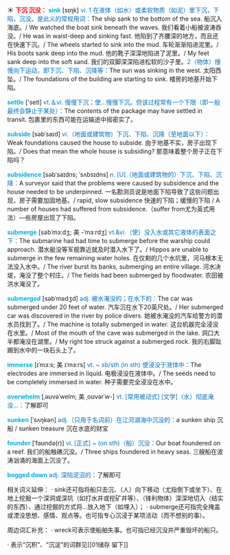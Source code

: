 ☀ <font color="red">**下沉 沉没：**</font>
<font color="sky blue">**sink**</font> [sɪŋk] 
<font color="#0070c0">vi. 1 在液体（如水）或柔软物质（如泥）里下沉，下陷，沉没。是此义的常规用词：</font>The ship sank to the bottom of the sea. 船沉入海底。/ We watched the boat sink beneath the waves. 我们看着小船被波涛吞没。/ He was in waist-deep and sinking fast. 他陷到了齐腰深的地方，而且还在快速下沉。/ The wheels started to sink into the mud. 车轮渐渐陷进泥里。/ His boots sank deep into the mud. 他的靴子深深地陷进了泥里。/ My feet sank deep into the soft sand. 我们的双脚深深陷进松软的沙子里。<font color="#0070c0">2（物体）慢慢向下运动，即下沉、下陷、沉降等：</font>The sun was sinking in the west. 太阳西坠。/ The foundations of the building are starting to sink. 楼房的地基开始下陷。

<font color="sky blue">**settle**</font> ['setl] 
<font color="#0070c0">vt.＆vi. 慢慢下沉；使…慢慢下沉。但该过程常有一个下限（即一般最终会静止于某处）：</font>The contents of the package may have settled in transit. 包裹里的东西可能在运输途中摇密实了。
           
<font color="sky blue">**subside**</font> [səbˈsaɪd]
<font color="#0070c0">vi.（地面或建筑物）下沉、下陷、沉降（至地面以下）：</font>Weak foundations caused the house to subside. 由于地基不实，房子出现下陷。/ Does that mean the whole house is subsiding? 那意味着整个房子正在下陷吗？
           
<font color="sky blue">**subsidence**</font> [səbˈsaɪdns; ˈsʌbsɪdns]
<font color="#0070c0">n. [U]（地面或建筑物的）下沉、下陷、沉降：</font>A surveyor said that the problems were caused by subsidence and the house needed to be underpinned. 一名勘测员说是地面下陷导致了这些问题出现，房子需要加固地基。/ rapid, slow subsidence 快速的下陷；缓慢的下陷 / A number of houses had suffered from subsidence.（suffer from尤为英式用法）—些房屋出现了下陷。

<font color="sky blue">**submerge**</font> [səbˈmɜ:dʒ; 美 -ˈmɜ:rdʒ]
<font color="#0070c0">vt.&vi.（使）没入水或其它液体的表面之下：</font>The submarine had had time to submerge before the warship could approach. 潜水艇没等军舰靠近就及时潜入水下了。/ Hippos are unable to submerge in the few remaining water holes. 在仅剩的几个水坑里，河马根本无法没入水中。/ The river burst its banks, submerging an entire village. 河水决堤，淹没了整个村庄。/ The fields had been submerged by floodwater. 农田被洪水淹没了。
                      
<font color="sky blue">**submerged**</font> [səbˈmədʒd]
<font color="#0070c0">adj. 被水淹没的；在水下的：</font>The car was submerged under 20 feet of water. 汽车沉在水下20英尺处。/ Her submerged car was discovered in the river by police divers. 她被水淹没的汽车给警方的潜水员找到了。/ The machine is totally submerged in water. 这台机器完全浸没在水里。/ Most of the mouth of the cave was submerged in the lake. 洞口大半都淹没在湖里。/ My right toe struck against a submerged rock. 我的右脚趾踢到水中的一块石头上了。
           
<font color="sky blue">**immerse**</font> [ɪˈmɜ:s; 美 ɪˈmɜ:rs]
<font color="#0070c0">vt. ~ sb/sth (in sth) 使浸没于液体中：</font>The electrodes are immersed in liquid. 电极浸没在液体中。/ The seeds need to be completely immersed in water. 种子需要完全浸没在水中。
           
<font color="sky blue">**overwhelm**</font> [ˌəʊvəˈwelm; 美 ˌoʊvərˈw-]
<font color="#0070c0">vt. [常用被动式] [文学]（水）彻底淹没…：</font>了解即可

<font color="sky blue">**sunken**</font> [ˈsʌŋkən]
<font color="#0070c0">adj.（只用于名词前）在江河湖海中沉没的：</font>a sunken ship 沉船 / sunken treasure 沉在水底的财宝
           
<font color="sky blue">**founder**</font> [ˈfaʊndə(r)]
<font color="#0070c0">vi. [正式] ~ (on sth)（船）沉没：</font>Our boat foundered on a reef. 我们的船触礁沉没。/ Three ships foundered in heavy seas. 三艘船在波涛汹涌的海面上沉没了。

<font color="sky blue">**bogged down**</font>
<font color="#0070c0">adj. 深陷泥沼的：</font>了解即可

相关词义延伸：
· sink还可指将船只击沉、（人）向下移动（尤指倒下或坐下）、在地上挖掘一个深洞或深坑（如打水井或挖矿井等）、（锋利物体）深深地切入（结实的东西）、通过挖掘的方式将…放入地下（如埋入）；
· submerge还可指完全掩盖或湮没思想、感情、观点等。也可指专心沉浸于某项活动（而不想别的事）。

周边词汇补充：
· wreck可表示使船舶失事。也可指已经沉没并严重毁坏的船只。

· 表示“沉积”、“沉淀”的词群见[[01储存 留下]]

